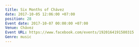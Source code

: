 ```yaml
---
title: Six Months of Chávez
date: 2017-10-05 12:06:00 +07:00
position: 28
Event date: 2017-10-07 00:00:00 +07:00
Venue: Chávez
Event URL: https://www.facebook.com/events/1920164191580315
Genre: music
---
```


